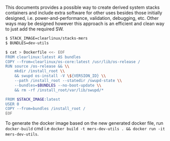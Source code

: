 This documents provides a possible way to create derived system stacks
containers and include extra software for other uses besides those initially
designed, i.e. power-and-performance, validation, debugging, etc. Other ways
may be designed however this approach is an efficient and clean way to just
add the required SW.


```bash
$ STACK_IMAGE=clearlinux/stacks-mers
$ BUNDLES=dev-utils

$ cat > Dockerfile <<- EOF
FROM clearlinux:latest AS bundles
COPY --from=clearlinux/os-core:latest /usr/lib/os-release /
RUN source /os-release && \\
    mkdir /install_root \\
    && swupd os-install -V \${VERSION_ID} \\
    --path /install_root --statedir /swupd-state \\
    --bundles=$BUNDLES --no-boot-update \\
    && rm -rf /install_root/var/lib/swupd/*

FROM $STACK_IMAGE:latest
USER 0
COPY --from=bundles /install_root /
EOF
```

To generate the docker image based on the new generated docker file, run
`docker-build` cmd i.e `docker build -t mers-dev-utils . && docker run -it mers-dev-utils`.


